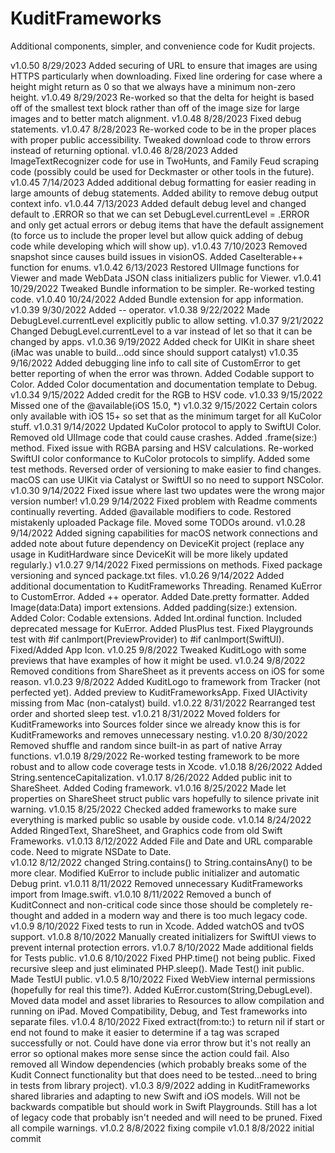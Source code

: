 # KuditFrameworks

Additional components, simpler, and convenience code for Kudit projects.

v1.0.50 8/29/2023 Added securing of URL to ensure that images are using HTTPS particularly when downloading.  Fixed line ordering for case where a height might return as 0 so that we always have a minimum non-zero height.
v1.0.49 8/29/2023 Re-worked so that the delta for height is based off of the smallest text block rather than off of the image size for large images and to better match alignment.
v1.0.48 8/28/2023 Fixed debug statements.
v1.0.47 8/28/2023 Re-worked code to be in the proper places with proper public accessibility.  Tweaked download code to throw errors instead of returning optional.
v1.0.46 8/28/2023 Added ImageTextRecognizer code for use in TwoHunts, and Family Feud scraping code (possibly could be used for Deckmaster or other tools in the future).
v1.0.45 7/14/2023 Added additional debug formatting for easier reading in large amounts of debug statements.  Added ability to remove debug output context info.
v1.0.44 7/13/2023 Added default debug level and changed default to .ERROR so that we can set DebugLevel.currentLevel = .ERROR and only get actual errors or debug items that have the default assignement (to force us to include the proper level but allow quick adding of debug code while developing which will show up).
v1.0.43 7/10/2023 Removed snapshot since causes build issues in visionOS.  Added CaseIterable++ function for enums.
v1.0.42 6/13/2023 Restored UIImage functions for Viewer and made WebData JSON class initializers public for Viewer.
v1.0.41 10/29/2022 Tweaked Bundle information to be simpler.  Re-worked testing code.
v1.0.40 10/24/2022 Added Bundle extension for app information.
v1.0.39 9/30/2022 Added -- operator.
v1.0.38 9/22/2022 Made DebugLevel.currentLevel explicitly public to allow setting.
v1.0.37 9/21/2022 Changed DebugLevel.currentLevel to a var instead of let so that it can be changed by apps.
v1.0.36 9/19/2022 Added check for UIKit in share sheet (iMac was unable to build...odd since should support catalyst)
v1.0.35 9/16/2022 Added debugging line info to call site of CustomError to get better reporting of when the error was thrown. Added Codable support to Color.  Added Color documentation and documentation template to Debug.
v1.0.34 9/15/2022 Added credit for the RGB to HSV code.
v1.0.33 9/15/2022 Missed one of the @available(iOS 15.0, *)
v1.0.32 9/15/2022 Certain colors only available with iOS 15+ so set that as the minimum target for all KuColor stuff.
v1.0.31 9/14/2022 Updated KuColor protocol to apply to SwiftUI Color.  Removed old UIImage code that could cause crashes.  Added .frame(size:) method.  Fixed issue with RGBA parsing and HSV calculations.  Re-worked SwiftUI color conformance to KuColor protocols to simplify.  Added some test methods.  Reversed order of versioning to make easier to find changes.  macOS can use UIKit via Catalyst or SwiftUI so no need to support NSColor.
v1.0.30 9/14/2022 Fixed issue where last two updates were the wrong major version number!
v1.0.29 9/14/2022 Fixed problem with Readme comments continually reverting.  Added @available modifiers to code.  Restored mistakenly uploaded Package file.  Moved some TODOs around.
v1.0.28 9/14/2022 Added signing capabilities for macOS network connections and added note about future dependency on DeviceKit project (replace any usage in KuditHardware since DeviceKit will be more likely updated regularly.)
v1.0.27 9/14/2022 Fixed permissions on methods.  Fixed package versioning and synced package.txt files.
v1.0.26 9/14/2022 Added additional documentation to KuditFrameworks Threading.  Renamed KuError to CustomError.  Added ++ operator.  Added Date.pretty formatter. Added Image(data:Data) import extensions.  Added padding(size:) extension.  Added Color: Codable extensions.  Added Int.ordinal function.  Included deprecated message for KuError.  Added PlusPlus test.  Fixed Playgrounds test with #if canImport(PreviewProvider) to #if canImport(SwiftUI).  Fixed/Added App Icon.
v1.0.25 9/8/2022 Tweaked KuditLogo with some previews that have examples of how it might be used.
v1.0.24 9/8/2022 Removed conditions from ShareSheet as it prevents access on iOS for some reason.
v1.0.23 9/8/2022 Added KuditLogo to framework from Tracker (not perfected yet).  Added preview to KuditFrameworksApp.  Fixed UIActivity missing from Mac (non-catalyst) build.
v1.0.22 8/31/2022 Rearranged test order and shorted sleep test.
v1.0.21 8/31/2022 Moved folders for KuditFrameworks into Sources folder since we already know this is for KuditFrameworks and removes unnecessary nesting.
v1.0.20 8/30/2022 Removed shuffle and random since built-in as part of native Array functions.
v1.0.19 8/29/2022 Re-worked testing framework to be more robust and to allow code coverage tests in Xcode.
v1.0.18 8/26/2022 Added String.sentenceCapitalization.
v1.0.17 8/26/2022 Added public init to ShareSheet.  Added Coding framework. 
v1.0.16 8/25/2022 Made let properties on ShareSheet struct public vars hopefully to silence private init warning. 
v1.0.15 8/25/2022 Checked added frameworks to make sure everything is marked public so usable by ouside code.
v1.0.14 8/24/2022 Added RingedText, ShareSheet, and Graphics code from old Swift Frameworks.
v1.0.13 8/12/2022 Added File and Date and URL comparable code.  Need to migrate NSDate to Date.  
v1.0.12 8/12/2022 changed String.contains() to String.containsAny() to be more clear.  Modified KuError to include public initializer and automatic Debug print.
v1.0.11 8/11/2022 Removed unnecessary KuditFrameworks import from Image.swift.
v1.0.10 8/11/2022 Removed a bunch of KuditConnect and non-critical code since those should be completely re-thought and added in a modern way and there is too much legacy code.
v1.0.9 8/10/2022 Fixed tests to run in Xcode.  Added watchOS and tvOS support.
v1.0.8 8/10/2022 Manually created initializers for SwiftUI views to prevent internal protection errors.
v1.0.7 8/10/2022 Made additional fields for Tests public.
v1.0.6 8/10/2022 Fixed PHP.time() not being public.  Fixed recursive sleep and just eliminated PHP.sleep().  Made Test() init public.  Made TestUI public.
v1.0.5 8/10/2022 Fixed WebView internal permissions (hopefully for real this time?).  Added KuError.custom(String,DebugLevel). Moved data model and asset libraries to Resources to allow compilation and running on iPad.  Moved Compatibility, Debug, and Test frameworks into separate files.
v1.0.4 8/10/2022 Fixed extract(from:to:) to return nil if start or end not found to make it easier to determine if a tag was scraped successfully or not.  Could have done via error throw but it's not really an error so optional makes more sense since the action could fail.  Also removed all Window dependencies (which probably breaks some of the Kudit Connect functionality but that does need to be tested...need to bring in tests from library project).
v1.0.3 8/9/2022 adding in KuditFrameworks shared libraries and adapting to new Swift and iOS models.  Will not be backwards compatible but should work in Swift Playgrounds.  Still has a lot of legacy code that probably isn't needed and will need to be pruned.  Fixed all compile warnings.
v1.0.2 8/8/2022 fixing compile
v1.0.1 8/8/2022 initial commit
